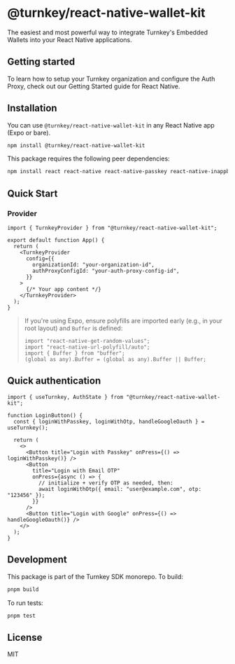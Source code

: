 # @turnkey/react-native-wallet-kit

The easiest and most powerful way to integrate Turnkey's Embedded Wallets into your React Native applications.

## Getting started

To learn how to setup your Turnkey organization and configure the Auth Proxy, check out our Getting Started guide for React Native.

## Installation

You can use `@turnkey/react-native-wallet-kit` in any React Native app (Expo or bare).

```bash
npm install @turnkey/react-native-wallet-kit
```

This package requires the following peer dependencies:

```bash
npm install react react-native react-native-passkey react-native-inappbrowser-reborn react-native-gesture-handler react-native-safe-area-context react-native-svg @react-native-async-storage/async-storage react-native-get-random-values react-native-url-polyfill buffer
```

## Quick Start

### Provider

```tsx
import { TurnkeyProvider } from "@turnkey/react-native-wallet-kit";

export default function App() {
  return (
    <TurnkeyProvider
      config={{
        organizationId: "your-organization-id",
        authProxyConfigId: "your-auth-proxy-config-id",
      }}
    >
      {/* Your app content */}
    </TurnkeyProvider>
  );
}
```

> If you're using Expo, ensure polyfills are imported early (e.g., in your root layout) and `Buffer` is defined:
>
> ```tsx
> import "react-native-get-random-values";
> import "react-native-url-polyfill/auto";
> import { Buffer } from "buffer";
> (global as any).Buffer = (global as any).Buffer || Buffer;
> ```

## Quick authentication

```tsx
import { useTurnkey, AuthState } from "@turnkey/react-native-wallet-kit";

function LoginButton() {
  const { loginWithPasskey, loginWithOtp, handleGoogleOauth } = useTurnkey();

  return (
    <>
      <Button title="Login with Passkey" onPress={() => loginWithPasskey()} />
      <Button
        title="Login with Email OTP"
        onPress={async () => {
          // initialize + verify OTP as needed, then:
          await loginWithOtp({ email: "user@example.com", otp: "123456" });
        }}
      />
      <Button title="Login with Google" onPress={() => handleGoogleOauth()} />
    </>
  );
}
```

## Development

This package is part of the Turnkey SDK monorepo. To build:

```bash
pnpm build
```

To run tests:

```bash
pnpm test
```

## License

MIT
